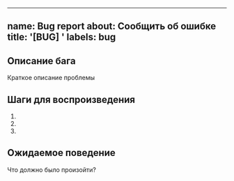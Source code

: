   ---
  name: Bug report
  about: Сообщить об ошибке
  title: '[BUG] '
  labels: bug
  ---
  
  ## Описание бага
  Краткое описание проблемы
  
  ## Шаги для воспроизведения
  1. 
  2. 
  3. 
  
  ## Ожидаемое поведение
  Что должно было произойти?
  
